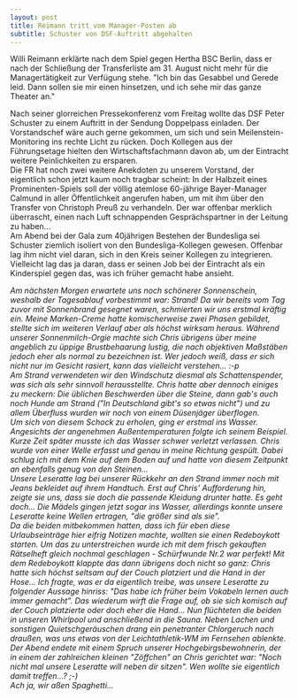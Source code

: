 ```yaml
---
layout: post
title: Reimann tritt vom Manager-Posten ab
subtitle: Schuster von DSF-Auftritt abgehalten
---
```


Willi Reimann erklärte nach dem Spiel gegen Hertha BSC Berlin, dass er nach der Schließung der Transferliste am 31. August nicht mehr für die Managertätigkeit zur Verfügung stehe. "Ich bin das Gesabbel und Gerede leid. Dann sollen sie mir einen hinsetzen, und ich sehe mir das ganze Theater an."

Nach seiner glorreichen Pressekonferenz vom Freitag wollte das DSF Peter Schuster zu einem Auftritt in der Sendung Doppelpass einladen. Der Vorstandschef wäre auch gerne gekommen, um sich und sein Meilenstein-Monitoring ins rechte Licht zu rücken. Doch Kollegen aus der Führungsetage hielten den Wirtschaftsfachmann davon ab, um der Eintracht weitere Peinlichkeiten zu ersparen.  
Die FR hat noch zwei weitere Anekdoten zu unserem Vorstand, der eigentlich schon jetzt kaum noch tragbar scheint: In der Halbzeit eines Prominenten-Spiels soll der völlig atemlose 60-jährige Bayer-Manager Calmund in aller Öffentlichkeit angerufen haben, um mit ihm über den Transfer von Christoph Preuß zu verhandeln. Der war offenbar merklich überrascht, einen nach Luft schnappenden Gesprächspartner in der Leitung zu haben...  
Am Abend bei der Gala zum 40jährigen Bestehen der Bundesliga sei Schuster ziemlich isoliert von den Bundesliga-Kollegen gewesen. Offenbar lag ihm nicht viel daran, sich in den Kreis seiner Kollegen zu integrieren. Vielleicht lag das ja daran, dass er seinen Job bei der Eintracht als ein Kinderspiel gegen das, was ich früher gemacht habe ansieht.

_Am nächsten Morgen erwartete uns noch schönerer Sonnenschein, weshalb der Tagesablauf vorbestimmt war: Strand! Da wir bereits vom Tag zuvor mit Sonnenbrand gesegnet waren, schmierten wir uns erstmal kräftig ein. Meine Marken-Creme hatte komischerweise zwei Phasen gebildet, stellte sich im weiteren Verlauf aber als höchst wirksam heraus. Während unserer Sonnenmilch-Orgie machte sich Chris übrigens über meine angeblich zu üppige Brustbehaarung lustig, die nach objektiven Maßstäben jedoch eher als normal zu bezeichnen ist. Wer jedoch weiß, dass er sich nicht nur im Gesicht rasiert, kann das vielleicht verstehen... :-p  
Am Strand verwendeten wir den Windschutz diesmal als Schattenspender, was sich als sehr sinnvoll herausstellte. Chris hatte aber dennoch einiges zu meckern: Die üblichen Beschwerden über die Steine, dann gab's auch noch Hunde am Strand ("In Deutschland gibt's so etwas nicht") und zu allem Überfluss wurden wir noch von einem Düsenjäger überflogen.  
Um sich von diesem Schock zu erholen, ging er erstmal ins Wasser. Angesichts der angenehmen Außentemperaturen folgte ich seinem Beispiel. Kurze Zeit später musste ich das Wasser schwer verletzt verlassen. Chris wurde von einer Welle erfasst und genau in meine Richtung gespült. Dabei schlug ich mit dem Knie auf dem Boden auf und hatte von diesem Zeitpunkt an ebenfalls genug von den Steinen...  
Unsere Leseratte lag bei unserer Rückkehr an den Strand immer noch mit Jeans bekleidet auf ihrem Handtuch. Erst auf Chris' Aufforderung hin, zeigte sie uns, dass sie doch die passende Kleidung drunter hatte. Es geht doch... Die Mädels gingen jetzt sogar ins Wasser, allerdings konnte unsere Leseratte keine Wellen ertragen, "die größer sind als sie".  
Da die beiden mitbekommen hatten, dass ich für eben diese Urlaubseinträge hier eifrig Notizen machte, wollten sie einen Redeboykott starten. Um das zu unterstreichen wurde ich mit dem frisch gekauften Rätselheft gleich nochmal geschlagen - Schürfwunde Nr.2 war perfekt! Mit dem Redeboykott klappte das dann übrigens doch nicht so ganz: Chris hatte sich höchst seltsam auf der Couch platziert und die Hand in der Hose... Ich fragte, was er da eigentlich treibe, was unsere Leseratte zu folgender Aussage hinriss: "Das habe ich früher beim Vokabeln lernen auch immer gemacht". Das wiederum wirft die Frage auf, ob sie sich komisch auf der Couch platzierte oder doch eher die Hand... Nun flüchteten die beiden in unseren Whirlpool und anschließend in die Sauna. Neben Lachen und sonstigen Quietschgeräuschen drang ein penetranter Chlorgeruch nach draußen, was uns etwas von der Leichtathletik-WM im Fernsehen ablenkte. Der Abend endete mit einem Spruch unserer Hochgebirgsbewohnerin, der in einem der zahlreichen kleinen "Zöffchen" an Chris gerichtet war: "Noch nicht mal unsere Leseratte will neben dir sitzen". Wen wollte sie eigentlich damit treffen...? ;-)  
Ach ja, wir aßen Spaghetti..._
